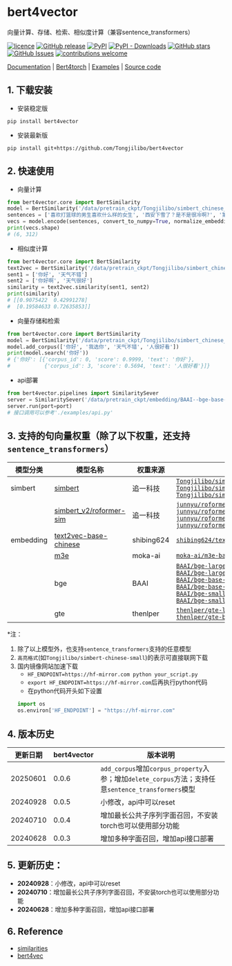 # bert4vector
向量计算、存储、检索、相似度计算（兼容sentence_transformers）


[![licence](https://img.shields.io/github/license/Tongjilibo/bert4vector.svg?maxAge=3600)](https://github.com/Tongjilibo/bert4vector/blob/master/LICENSE) 
[![GitHub release](https://img.shields.io/github/release/Tongjilibo/bert4vector.svg?maxAge=3600)](https://github.com/Tongjilibo/bert4vector/releases) 
[![PyPI](https://img.shields.io/pypi/v/bert4vector?label=pypi%20package)](https://pypi.org/project/bert4vector/) 
[![PyPI - Downloads](https://img.shields.io/pypi/dm/bert4vector)](https://pypistats.org/packages/bert4vector)
[![GitHub stars](https://img.shields.io/github/stars/Tongjilibo/bert4vector?style=social)](https://github.com/Tongjilibo/bert4vector)
[![GitHub Issues](https://img.shields.io/github/issues/Tongjilibo/bert4vector.svg)](https://github.com/Tongjilibo/bert4vector/issues)
[![contributions welcome](https://img.shields.io/badge/contributions-welcome-brightgreen.svg?style=flat)](https://github.com/Tongjilibo/bert4vector/issues)

[Documentation](https://bert4vector.readthedocs.io) |
[Bert4torch](https://github.com/Tongjilibo/bert4torch) |
[Examples](https://github.com/Tongjilibo/bert4vector/blob/master/examples) |
[Source code](https://github.com/Tongjilibo/bert4vector)

## 1. 下载安装

- 安装稳定版

```shell
pip install bert4vector
```

- 安装最新版

```shell
pip install git+https://github.com/Tongjilibo/bert4vector
```

## 2. 快速使用
- 向量计算
```python
from bert4vector.core import BertSimilarity
model = BertSimilarity('/data/pretrain_ckpt/Tongjilibo/simbert_chinese_tiny')
sentences = ['喜欢打篮球的男生喜欢什么样的女生', '西安下雪了？是不是很冷啊?', '第一次去见女朋友父母该如何表现？', '小蝌蚪找妈妈怎么样', '给我推荐一款红色的车', '我喜欢北京']
vecs = model.encode(sentences, convert_to_numpy=True, normalize_embeddings=False)
print(vecs.shape)
# (6, 312)
```

- 相似度计算
```python
from bert4vector.core import BertSimilarity
text2vec = BertSimilarity('/data/pretrain_ckpt/Tongjilibo/simbert_chinese_tiny')
sent1 = ['你好', '天气不错']
sent2 = ['你好啊', '天气很好']
similarity = text2vec.similarity(sent1, sent2)
print(similarity)
# [[0.9075422  0.42991278]
#  [0.19584633 0.72635853]]
```

- 向量存储和检索
```python
from bert4vector.core import BertSimilarity
model = BertSimilarity('/data/pretrain_ckpt/Tongjilibo/simbert_chinese_tiny')
model.add_corpus(['你好', '我选你', '天气不错', '人很好看'])
print(model.search('你好'))
# {'你好': [{'corpus_id': 0, 'score': 0.9999, 'text': '你好'},
#           {'corpus_id': 3, 'score': 0.5694, 'text': '人很好看'}]} 
```

- api部署
```python
from bert4vector.pipelines import SimilaritySever
server = SimilaritySever('/data/pretrain_ckpt/embedding/BAAI--bge-base-zh-v1.5')
server.run(port=port)
# 接口调用可以参考'./examples/api.py'
```

## 3. 支持的句向量权重（除了以下权重，还支持`sentence_transformers`）
| 模型分类| 模型名称 | 权重来源| 权重链接 | 备注(若有)|
| ----- | ----- | ----- | ----- | ----- |
| simbert|[simbert](https://github.com/ZhuiyiTechnology/simbert) | 追一科技|[`Tongjilibo/simbert-chinese-base`](https://huggingface.co/Tongjilibo/simbert-chinese-base)<br>[`Tongjilibo/simbert-chinese-small`](https://huggingface.co/Tongjilibo/simbert-chinese-small)<br>[`Tongjilibo/simbert-chinese-tiny`](https://huggingface.co/Tongjilibo/simbert-chinese-tiny) | |
|        |[simbert_v2/roformer-sim](https://github.com/ZhuiyiTechnology/roformer-sim) | 追一科技|[`junnyu/roformer_chinese_sim_char_base`](https://huggingface.co/junnyu/roformer_chinese_sim_char_base)<br>[`junnyu/roformer_chinese_sim_char_ft_base`](https://huggingface.co/junnyu/roformer_chinese_sim_char_ft_base)<br>[`junnyu/roformer_chinese_sim_char_small`](https://huggingface.co/junnyu/roformer_chinese_sim_char_small)<br>[`junnyu/roformer_chinese_sim_char_ft_small`](https://huggingface.co/junnyu/roformer_chinese_sim_char_ft_small)|[`junnyu/roformer_chinese_sim_char_base`](https://huggingface.co/Tongjilibo/bert4torch_config/tree/main/roformer_chinese_sim_char_base)<br>[`junnyu/roformer_chinese_sim_char_ft_base`](https://huggingface.co/Tongjilibo/bert4torch_config/tree/main/roformer_chinese_sim_char_ft_base)<br>[`junnyu/roformer_chinese_sim_char_small`](https://huggingface.co/Tongjilibo/bert4torch_config/tree/main/roformer_chinese_sim_char_small)<br>[`junnyu/roformer_chinese_sim_char_ft_small`](https://huggingface.co/Tongjilibo/bert4torch_config/tree/main/roformer_chinese_sim_char_ft_small) |
| embedding| [text2vec-base-chinese](https://github.com/shibing624/text2vec) |shibing624| [`shibing624/text2vec-base-chinese`](https://huggingface.co/shibing624/text2vec-base-chinese) |[`shibing624/text2vec-base-chinese`](https://huggingface.co/Tongjilibo/bert4torch_config/tree/main/text2vec-base-chinese) |
|          | [m3e](https://github.com/wangyuxinwhy/uniem) |moka-ai| [`moka-ai/m3e-base`](https://huggingface.co/moka-ai/m3e-base) |[`moka-ai/m3e-base`](https://huggingface.co/Tongjilibo/bert4torch_config/tree/main/m3e-base)|
|          | bge |BAAI| [`BAAI/bge-large-en-v1.5`](https://huggingface.co/BAAI/bge-large-en-v1.5)<br>[`BAAI/bge-large-zh-v1.5`](https://huggingface.co/BAAI/bge-large-zh-v1.5)<br>[`BAAI/bge-base-en-v1.5`](https://huggingface.co/BAAI/bge-base-en-v1.5)<br>[`BAAI/bge-base-zh-v1.5`](https://huggingface.co/BAAI/bge-base-zh-v1.5)<br>[`BAAI/bge-small-en-v1.5`](https://huggingface.co/BAAI/bge-small-en-v1.5)<br>[`BAAI/bge-small-zh-v1.5`](https://huggingface.co/BAAI/bge-small-zh-v1.5) | [`BAAI/bge-large-en-v1.5`](https://huggingface.co/Tongjilibo/bert4torch_config/tree/main/bge-large-en-v1.5)<br>[`BAAI/bge-large-zh-v1.5`](https://huggingface.co/Tongjilibo/bert4torch_config/tree/main/bge-large-zh-v1.5)<br>[`BAAI/bge-base-en-v1.5`](https://huggingface.co/Tongjilibo/bert4torch_config/tree/main/bge-base-en-v1.5)<br>[`BAAI/bge-base-zh-v1.5`](https://huggingface.co/Tongjilibo/bert4torch_config/tree/main/bge-base-zh-v1.5)<br>[`BAAI/bge-small-en-v1.5`](https://huggingface.co/Tongjilibo/bert4torch_config/tree/main/bge-small-en-v1.5)<br>[`BAAI/bge-small-zh-v1.5`](https://huggingface.co/Tongjilibo/bert4torch_config/tree/main/bge-small-zh-v1.5)|
|          | gte |thenlper| [`thenlper/gte-large-zh`](https://huggingface.co/thenlper/gte-large-zh)<br>[`thenlper/gte-base-zh`](https://huggingface.co/thenlper/gte-base-zh) |[`thenlper/gte-base-zh`](https://huggingface.co/Tongjilibo/bert4torch_config/tree/main/gte-base-zh)<br>[`thenlper/gte-large-zh`](https://huggingface.co/Tongjilibo/bert4torch_config/tree/main/gte-large-zh)|

*注：
1. 除了以上模型外，也支持`sentence_transformers`支持的任意模型
2. `高亮格式`(如`Tongjilibo/simbert-chinese-small`)的表示可直接联网下载
3. 国内镜像网站加速下载
   - `HF_ENDPOINT=https://hf-mirror.com python your_script.py`
   - `export HF_ENDPOINT=https://hf-mirror.com`后再执行python代码
   - 在python代码开头如下设置
    ```python
    import os
    os.environ['HF_ENDPOINT'] = "https://hf-mirror.com"
    ```

## 4. 版本历史

|更新日期| bert4vector | 版本说明 |
|------| ---------------- |----------- |
|20250601| 0.0.6   |`add_corpus`增加`corpus_property`入参；增加`delete_corpus`方法；支持任意`sentence_transformers`模型|
|20240928| 0.0.5   |小修改，api中可以reset|
|20240710| 0.0.4   |增加最长公共子序列字面召回，不安装torch也可以使用部分功能|
|20240628| 0.0.3   |增加多种字面召回，增加api接口部署|

## 5. 更新历史：

- **20240928**：小修改，api中可以reset
- **20240710**：增加最长公共子序列字面召回，不安装torch也可以使用部分功能
- **20240628**：增加多种字面召回，增加api接口部署


## 6. Reference
- [similarities](https://github.com/shibing624/similarities)
- [bert4vec](https://github.com/zejunwang1/bert4vec)